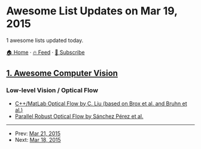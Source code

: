 # Awesome List Updates on Mar 19, 2015

1 awesome lists updated today.

[🏠 Home](/README.md) · [🔥 Feed](https://test.trackawesomelist.com/feed.xml) · [📮 Subscribe](https://trackawesomelist.us17.list-manage.com/subscribe?u=d2f0117aa829c83a63ec63c2f&id=36a103854c)



## [1. Awesome Computer Vision](/content/jbhuang0604/awesome-computer-vision/README.md)

### Low-level Vision / Optical Flow

*   [C++/MatLab Optical Flow by C. Liu (based on Brox et al. and Bruhn et al.)](http://people.csail.mit.edu/celiu/OpticalFlow/)
*   [Parallel Robust Optical Flow by Sánchez Pérez et al.](http://www.ctim.es/research_works/parallel_robust_optical_flow/)

---

- Prev: [Mar 21, 2015](/content/2015/03/21/README.md)
- Next: [Mar 18, 2015](/content/2015/03/18/README.md)